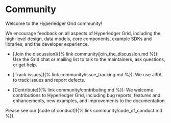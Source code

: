 # Community

<!-- 
  Copyright (c) 2018-2019, Bitwise IO, Inc.
  Copyright (c) 2015-2017, Intel Corporation.
  Licensed under Creative Commons Attribution 4.0 International License
  https://creativecommons.org/licenses/by/4.0/
-->

Welcome to the Hyperledger Grid community!

We encourage feedback on all aspects of Hyperledger Grid, including
the high-level design, data models, core components, example SDKs and libraries,
and the developer experience.

* [Join the discussion]({% link community/join_the_discussion.md %}):
  Use the Grid chat or mailing list to talk to the maintainers, ask questions,
  or get help.

* [Track issues]({% link community/issue_tracking.md %}):
  We use JIRA to track issues and report defects.

* [Contribute]({% link community/contributing.md %}):
  We welcome contributions to Hyperledger Grid, including bug reports, features
  and enhancements, new examples, and improvements to the documentation.

Please see our [code of conduct]({% link community/code_of_conduct.md %}).
